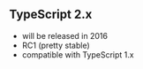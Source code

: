 ## TypeScript 2.x

- will be released in 2016<!-- .element: class="fragment" -->
- RC1 (pretty stable)<!-- .element: class="fragment" -->
- compatible with TypeScript 1.x<!-- .element: class="fragment" -->